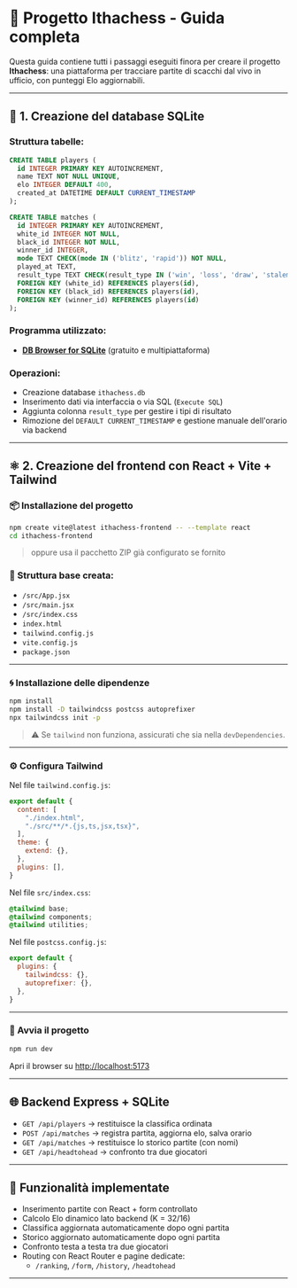 # 🧠 Progetto Ithachess - Guida completa

Questa guida contiene tutti i passaggi eseguiti finora per creare il progetto **Ithachess**: una piattaforma per tracciare partite di scacchi dal vivo in ufficio, con punteggi Elo aggiornabili.

---

## 📁 1. Creazione del database SQLite

### Struttura tabelle:

```sql
CREATE TABLE players (
  id INTEGER PRIMARY KEY AUTOINCREMENT,
  name TEXT NOT NULL UNIQUE,
  elo INTEGER DEFAULT 400,
  created_at DATETIME DEFAULT CURRENT_TIMESTAMP
);

CREATE TABLE matches (
  id INTEGER PRIMARY KEY AUTOINCREMENT,
  white_id INTEGER NOT NULL,
  black_id INTEGER NOT NULL,
  winner_id INTEGER,
  mode TEXT CHECK(mode IN ('blitz', 'rapid')) NOT NULL,
  played_at TEXT,
  result_type TEXT CHECK(result_type IN ('win', 'loss', 'draw', 'stalemate')),
  FOREIGN KEY (white_id) REFERENCES players(id),
  FOREIGN KEY (black_id) REFERENCES players(id),
  FOREIGN KEY (winner_id) REFERENCES players(id)
);
```

### Programma utilizzato:

- **[DB Browser for SQLite](https://sqlitebrowser.org/dl/)** (gratuito e multipiattaforma)

### Operazioni:
- Creazione database `ithachess.db`
- Inserimento dati via interfaccia o via SQL (`Execute SQL`)
- Aggiunta colonna `result_type` per gestire i tipi di risultato
- Rimozione del `DEFAULT CURRENT_TIMESTAMP` e gestione manuale dell'orario via backend

---

## ⚛️ 2. Creazione del frontend con React + Vite + Tailwind

### 📦 Installazione del progetto

```bash
npm create vite@latest ithachess-frontend -- --template react
cd ithachess-frontend
```

> oppure usa il pacchetto ZIP già configurato se fornito

### 📁 Struttura base creata:

- `/src/App.jsx`
- `/src/main.jsx`
- `/src/index.css`
- `index.html`
- `tailwind.config.js`
- `vite.config.js`
- `package.json`

---

### 🌀 Installazione delle dipendenze

```bash
npm install
npm install -D tailwindcss postcss autoprefixer
npx tailwindcss init -p
```

> ⚠️ Se `tailwind` non funziona, assicurati che sia nella `devDependencies`.

---

### ⚙️ Configura Tailwind

Nel file `tailwind.config.js`:

```js
export default {
  content: [
    "./index.html",
    "./src/**/*.{js,ts,jsx,tsx}",
  ],
  theme: {
    extend: {},
  },
  plugins: [],
}
```

Nel file `src/index.css`:

```css
@tailwind base;
@tailwind components;
@tailwind utilities;
```

Nel file `postcss.config.js`:

```js
export default {
  plugins: {
    tailwindcss: {},
    autoprefixer: {},
  },
}
```

---

### 🚀 Avvia il progetto

```bash
npm run dev
```

Apri il browser su [http://localhost:5173](http://localhost:5173)

---

## 🌐 Backend Express + SQLite

- `GET /api/players` → restituisce la classifica ordinata
- `POST /api/matches` → registra partita, aggiorna elo, salva orario
- `GET /api/matches` → restituisce lo storico partite (con nomi)
- `GET /api/headtohead` → confronto tra due giocatori

---

## 🧠 Funzionalità implementate

- Inserimento partite con React + form controllato
- Calcolo Elo dinamico lato backend (K = 32/16)
- Classifica aggiornata automaticamente dopo ogni partita
- Storico aggiornato automaticamente dopo ogni partita
- Confronto testa a testa tra due giocatori
- Routing con React Router e pagine dedicate:
  - `/ranking`, `/form`, `/history`, `/headtohead`

---